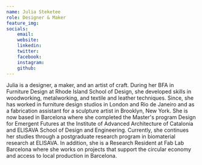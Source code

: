 ```yaml
---
name: Julia Steketee
role: Designer & Maker
feature_img: 
socials:
    email: 
    website:
    linkedin: 
    twitter:
    facebook:
    instagram:
    github:
---
```


Julia is a designer, a maker, and an artist of craft. During her BFA in Furniture Design at Rhode Island School of Design, she developed skills in woodworking, metalworking, and textile and leather techniques. Since, she has worked in furniture design studios in London and Rio de Janeiro and as a fabrication assistant for a sculpture artist in Brooklyn, New York. She is now based in Barcelona where she completed the Master's program Design for Emergent Futures at the Institute of Advanced Architecture of Catalonia and ELISAVA School of Design and Engineering. Currently, she continues her studies through a postgraduate research program in biomaterial research at ELISAVA. In addition, she is a Research Resident at Fab Lab Barcelona where she works on projects that support the circular economy and access to local production in Barcelona.